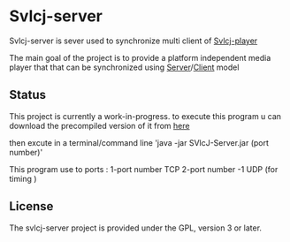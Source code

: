 Svlcj-server
===========

Svlcj-server is sever used to synchronize multi client of [Svlcj-player](https://github.com/py4object/SVlcJ) 

The main goal of the project is to provide a platform independent media player that 
that can be synchronized using [Server](https://github.com/py4object/SVlcJ-Server)/[Client](https://github.com/py4object/SVlcJ) model  

Status
------

This project is currently a work-in-progress.
to execute this program u can download the precompiled version of it from [here](https://github.com/py4object/SVlcJ-Server/blob/master/out/artifacts/SVlcJ_Server_jar/SVlcJ-Server.jar)

then excute in a terminal/command line
 'java -jar SVlcJ-Server.jar (port number)'
  
  This program use to ports :
  1-port number TCP
  2-port number -1 UDP (for timing )
  


License
-------

The svlcj-server project is provided under the GPL, version 3 or later.
